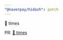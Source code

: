 ```yaml
---
"@naverpay/hidash": patch
---
```


🚀 times

PR: [🚀 times](https://github.com/NaverPayDev/hidash/pull/178)
